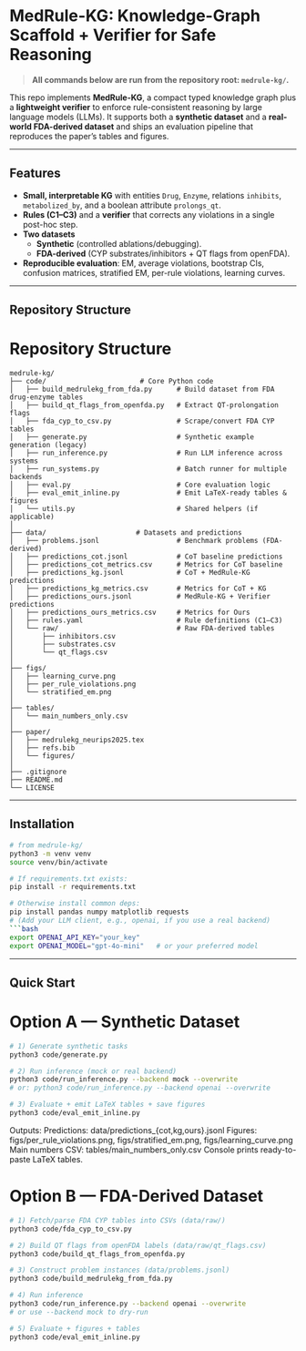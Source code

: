 # MedRule-KG: Knowledge-Graph Scaffold + Verifier for Safe Reasoning

> **All commands below are run from the repository root: `medrule-kg/`.**

This repo implements **MedRule-KG**, a compact typed knowledge graph plus a **lightweight verifier** to enforce rule-consistent reasoning by large language models (LLMs). It supports both a **synthetic dataset** and a **real-world FDA-derived dataset** and ships an evaluation pipeline that reproduces the paper’s tables and figures.

---

## Features

- **Small, interpretable KG** with entities `Drug`, `Enzyme`, relations `inhibits`, `metabolized_by`, and a boolean attribute `prolongs_qt`.
- **Rules (C1–C3)** and a **verifier** that corrects any violations in a single post-hoc step.
- **Two datasets**
  - **Synthetic** (controlled ablations/debugging).
  - **FDA-derived** (CYP substrates/inhibitors + QT flags from openFDA).
- **Reproducible evaluation**: EM, average violations, bootstrap CIs, confusion matrices, stratified EM, per-rule violations, learning curves.

---

## Repository Structure

# Repository Structure

```
medrule-kg/
├── code/                       # Core Python code
│   ├── build_medrulekg_from_fda.py      # Build dataset from FDA drug-enzyme tables
│   ├── build_qt_flags_from_openfda.py   # Extract QT-prolongation flags
│   ├── fda_cyp_to_csv.py                # Scrape/convert FDA CYP tables
│   ├── generate.py                      # Synthetic example generation (legacy)
│   ├── run_inference.py                 # Run LLM inference across systems
│   ├── run_systems.py                   # Batch runner for multiple backends
│   ├── eval.py                          # Core evaluation logic
│   ├── eval_emit_inline.py              # Emit LaTeX-ready tables & figures
│   └── utils.py                         # Shared helpers (if applicable)
│
├── data/                      # Datasets and predictions
│   ├── problems.jsonl                   # Benchmark problems (FDA-derived)
│   ├── predictions_cot.jsonl            # CoT baseline predictions
│   ├── predictions_cot_metrics.csv      # Metrics for CoT baseline
│   ├── predictions_kg.jsonl             # CoT + MedRule-KG predictions
│   ├── predictions_kg_metrics.csv       # Metrics for CoT + KG
│   ├── predictions_ours.jsonl           # MedRule-KG + Verifier predictions
│   ├── predictions_ours_metrics.csv     # Metrics for Ours
│   ├── rules.yaml                       # Rule definitions (C1–C3)
│   └── raw/                             # Raw FDA-derived tables
│       ├── inhibitors.csv
│       ├── substrates.csv
│       └── qt_flags.csv
│
├── figs/             
│   ├── learning_curve.png
│   ├── per_rule_violations.png
│   └── stratified_em.png
│
├── tables/
│   └── main_numbers_only.csv
│
├── paper/ 
│   ├── medrulekg_neurips2025.tex
│   ├── refs.bib
│   └── figures/
│
├── .gitignore
├── README.md
└── LICENSE
```


---

## Installation

```bash
# from medrule-kg/
python3 -m venv venv
source venv/bin/activate

# If requirements.txt exists:
pip install -r requirements.txt

# Otherwise install common deps:
pip install pandas numpy matplotlib requests
# (Add your LLM client, e.g., openai, if you use a real backend)
```bash
export OPENAI_API_KEY="your_key"
export OPENAI_MODEL="gpt-4o-mini"   # or your preferred model
```

---

## Quick Start

# Option A — Synthetic Dataset

```bash
# 1) Generate synthetic tasks
python3 code/generate.py

# 2) Run inference (mock or real backend)
python3 code/run_inference.py --backend mock --overwrite
# or: python3 code/run_inference.py --backend openai --overwrite

# 3) Evaluate + emit LaTeX tables + save figures
python3 code/eval_emit_inline.py
```
Outputs:
Predictions: data/predictions_{cot,kg,ours}.jsonl
Figures: figs/per_rule_violations.png, figs/stratified_em.png, figs/learning_curve.png
Main numbers CSV: tables/main_numbers_only.csv
Console prints ready-to-paste LaTeX tables.

# Option B — FDA-Derived Dataset

```bash
# 1) Fetch/parse FDA CYP tables into CSVs (data/raw/)
python3 code/fda_cyp_to_csv.py

# 2) Build QT flags from openFDA labels (data/raw/qt_flags.csv)
python3 code/build_qt_flags_from_openfda.py

# 3) Construct problem instances (data/problems.jsonl)
python3 code/build_medrulekg_from_fda.py

# 4) Run inference
python3 code/run_inference.py --backend openai --overwrite
# or use --backend mock to dry-run

# 5) Evaluate + figures + tables
python3 code/eval_emit_inline.py
```
